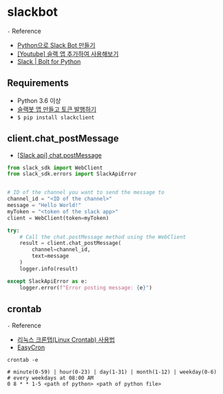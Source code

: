 # slackbot

`-` Reference
- [Python으로 Slack Bot 만들기](https://wooiljeong.github.io/python/slack-bot/)
- [[Youtube] 슬랙 앱 추가하여 사용해보기](https://www.youtube.com/watch?v=6FHoF39zQ-0&ab_channel=%EB%8F%99%EB%B9%88%EB%82%98)
- [Slack | Bolt for Python](https://slack.dev/bolt-python/concepts)

## Requirements
- Python 3.6 이상
- [슬랙봇 앱 만들고 토큰 발행하기](https://wooiljeong.github.io/python/slack-bot/)
- `$ pip install slackclient`


## client.chat_postMessage
- [[Slack api] chat.postMessage](https://api.slack.com/methods/chat.postMessage)

```python
from slack_sdk import WebClient
from slack_sdk.errors import SlackApiError


# ID of the channel you want to send the message to
channel_id = "<ID of the channel>"
message = "Hello World!"
myToken = "<token of the slack app>"
client = WebClient(token=myToken)

try:
    # Call the chat.postMessage method using the WebClient
    result = client.chat_postMessage(
        channel=channel_id, 
        text=message
    )
    logger.info(result)

except SlackApiError as e:
    logger.error(f"Error posting message: {e}")
```

## crontab
`-` Reference
- [리눅스 크론탭(Linux Crontab) 사용법](https://jdm.kr/blog/2)
- [EasyCron](https://www.easycron.com/faq/What-cron-expression-does-easycron-support)

```shell
crontab -e
```
```shell
# minute(0-59) | hour(0-23) | day(1-31) | month(1-12) | weekday(0-6)
# every weekdays at 08:00 AM
0 8 * * 1-5 <path of python> <path of python file>
```